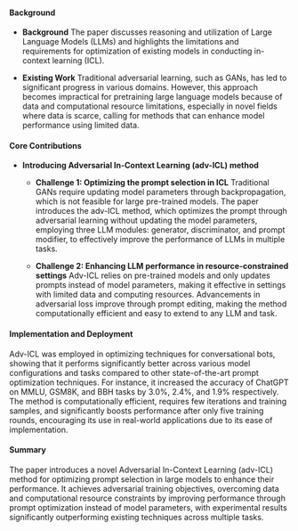 #### Background
- **Background**
The paper discusses reasoning and utilization of Large Language Models (LLMs) and highlights the limitations and requirements for optimization of existing models in conducting in-context learning (ICL).

- **Existing Work**
Traditional adversarial learning, such as GANs, has led to significant progress in various domains. However, this approach becomes impractical for pretraining large language models because of data and computational resource limitations, especially in novel fields where data is scarce, calling for methods that can enhance model performance using limited data.

#### Core Contributions
  - **Introducing Adversarial In-Context Learning (adv-ICL) method**
      - **Challenge 1: Optimizing the prompt selection in ICL**
      Traditional GANs require updating model parameters through backpropagation, which is not feasible for large pre-trained models. The paper introduces the adv-ICL method, which optimizes the prompt through adversarial learning without updating the model parameters, employing three LLM modules: generator, discriminator, and prompt modifier, to effectively improve the performance of LLMs in multiple tasks.

      - **Challenge 2: Enhancing LLM performance in resource-constrained settings**
      Adv-ICL relies on pre-trained models and only updates prompts instead of model parameters, making it effective in settings with limited data and computing resources. Advancements in adversarial loss improve through prompt editing, making the method computationally efficient and easy to extend to any LLM and task.

#### Implementation and Deployment
Adv-ICL was employed in optimizing techniques for conversational bots, showing that it performs significantly better across various model configurations and tasks compared to other state-of-the-art prompt optimization techniques. For instance, it increased the accuracy of ChatGPT on MMLU, GSM8K, and BBH tasks by 3.0%, 2.4%, and 1.9% respectively. The method is computationally efficient, requires few iterations and training samples, and significantly boosts performance after only five training rounds, encouraging its use in real-world applications due to its ease of implementation.

#### Summary
The paper introduces a novel Adversarial In-Context Learning (adv-ICL) method for optimizing prompt selection in large models to enhance their performance. It achieves adversarial training objectives, overcoming data and computational resource constraints by improving performance through prompt optimization instead of model parameters, with experimental results significantly outperforming existing techniques across multiple tasks.